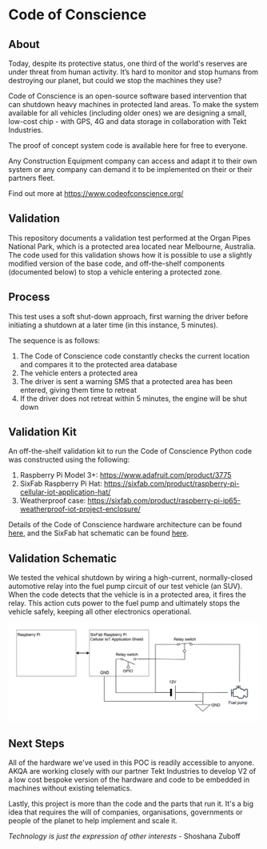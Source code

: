 # Code of Conscience

## About
Today, despite its protective status, one third of the world's reserves are under threat from human activity. It’s hard to monitor and stop humans from destroying our planet, but could we stop the machines they use?

Code of Conscience is an open-source software based intervention that can shutdown heavy machines in protected land areas. To make the system available for all vehicles (including older ones) we are designing a small, low-cost chip - with GPS, 4G and data storage in collaboration with Tekt Industries.

The proof of concept system code is available here for free to everyone.

Any Construction Equipment company can access and adapt it to their own system or any company can demand it to be implemented on their or their partners fleet.

Find out more at https://www.codeofconscience.org/

## Validation

This repository documents a validation test performed at the Organ Pipes National Park, which is a protected area located near Melbourne, Australia. The code used for this validation shows how it is possible to use a slightly modified version of the base code, and off-the-shelf components (documented below) to stop a vehicle entering a protected zone.

## Process

This test uses a soft shut-down approach, first warning the driver before initiating a shutdown at a later time (in this instance, 5 minutes).

The sequence is as follows:

1. The Code of Conscience code constantly checks the current location and compares it to the protected area database
2. The vehicle enters a protected area
3. The driver is sent a warning SMS that a protected area has been entered, giving them time to retreat
4. If the driver does not retreat within 5 minutes, the engine will be shut down


## Validation Kit
An off-the-shelf validation kit to run the Code of Conscience Python code was constructed using the following:

1. Raspberry Pi Model 3+: https://www.adafruit.com/product/3775
2. SixFab Raspberry Pi Hat: https://sixfab.com/product/raspberry-pi-cellular-iot-application-hat/
3. Weatherproof case: https://sixfab.com/product/raspberry-pi-ip65-weatherproof-iot-project-enclosure/

Details of the Code of Conscience hardware architecture can be found [here](hardware/CodeofConscienceValidationHardwareArchitecture.png), and the SixFab hat schematic can be found [here](hardware/Sixfab_RPi_CellularIoT_App_Hat_Schematic.PDF).

## Validation Schematic
We tested the vehical shutdown by wiring a high-current, normally-closed automotive relay into the fuel pump circuit of our test vehicle (an SUV). When the code detects that the vehicle is in a protected area, it fires the relay. This action cuts power to the fuel pump and ultimately stops the vehicle safely, keeping all other electronics operational.

![alt Car wiring schematic](schematic/validation-car-wiring-schematic.jpg "Car wiring schematic")

## Next Steps
All of the hardware we've used in this POC is readily accessible to anyone. AKQA are working closely with our partner Tekt Industries to develop V2 of a low cost bespoke version of the hardware and code to be embedded in machines without existing telematics.

Lastly, this project is more than the code and the parts that run it. It's a big idea that requires the will of companies, organisations, governments or people of the planet to help implement and scale it.

*Technology is just the expression of other interests* - Shoshana Zuboff